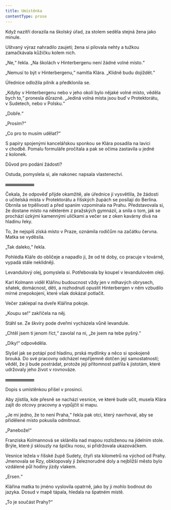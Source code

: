 ```yaml
---
title: Umístěnka
contentType: prose
---
```


<section>

Když nazítří dorazila na školský úřad, za stolem seděla stejná žena jako minule.

Uštvaný výraz nahradilo zaujetí; žena si pilovala nehty a tužkou zamačkávala kůžičku kolem nich.

„Ne,“ řekla. „Na školách v Hinterbergenu není žádné volné místo.“

„Nemusí to být v Hinterbergenu,“ namítla Klára. „Klidně budu dojíždět.“

Úřednice odložila pilník a předklonila se.

„Kdyby v Hinterbergenu nebo v jeho okolí bylo nějaké volné místo, věděla bych to,“ pronesla důrazně. „Jediná volná místa jsou buď v Protektorátu, v Sudetech, nebo v Polsku.“

„Dobře.“

„Prosím?“

„Co pro to musím udělat?“

S papíry spojenými kancelářskou sponkou se Klára posadila na lavici v chodbě. Pomalu formuláře pročítala a pak se očima zastavila u jedné z kolonek.

Důvod pro podání žádosti?

Ostuda, pomyslela si, ale nakonec napsala vlastenectví.

![divider.png](./resources/divider_opt.png)

Čekala, že odpověď přijde okamžitě, ale úřednice jí vysvětlila, že žádosti o učitelská místa v Protektorátu a říšských župách se posílají do Berlína. Obrnila se trpělivostí a před spaním vzpomínala na Prahu. Představovala si, že dostane místo na některém z pražských gymnázií, a snila o tom, jak se prochází úzkými kamennými uličkami a večer se z oken kavárny dívá na hladinu řeky.

To, že nejspíš získá místo v Praze, oznámila rodičům na začátku června. Matka se vyděsila.

„Tak daleko,“ řekla.

Pohlédla Kláře do obličeje a napadlo ji, že od té doby, co pracuje v továrně, vypadá stále neklidněji.

Levandulový olej, pomyslela si. Potřebovala by koupel v levandulovém oleji.

Karl Kolmann viděl Klářinu budoucnost vždy jen v mlhavých obrysech, sňatek, domácnost, děti, a rozhodnutí opustit Hinterbergen v něm vzbudilo mírné znepokojení, které však dokázal potlačit.

Večer zaklepal na dveře Klářina pokoje.

„Koupu se!“ zakřičela na něj.

Stáhl se. Ze škvíry pode dveřmi vycházela vůně levandule.

„Chtěl jsem ti jenom říct,“ zavolal na ni, „že jsem na tebe pyšný.“

„Díky!“ odpověděla.

Slyšel jak se potápí pod hladinu, prská mydlinky a něco si spokojeně brouká. Do své pracovny odcházel nepříjemně dotčen její samostatností; věděl, že ji bude postrádat, protože její přítomnost patřila k jistotám, které udržovaly jeho život v rovnováze.

![divider.png](./resources/divider_opt.png)

Dopis s umístěnkou přišel v prosinci.

Aby zjistila, kde přesně se nachází vesnice, ve které bude učit, musela Klára zajít do otcovy pracovny a vypůjčit si mapu.

„Je mi jedno, že to není Praha,“ řekla pak otci, který navrhoval, aby se přidělené místo pokusila odmítnout.

„Panebože!“

Franziska Kolmannová se skláněla nad mapou rozloženou na jídelním stole. Brýle, které jí sklouzly na špičku nosu, si přidržovala ukazováčkem.

Vesnice ležela v říšské župě Sudety, čtyři sta kilometrů na východ od Prahy. Jmenovala se Rzy, obklopovaly ji železnorudné doly a nejbližší město bylo vzdálené půl hodiny jízdy vlakem.

„Ersen.“

Klářina matka to jméno vyslovila opatrně, jako by ji mohlo bodnout do jazyka. Dosud v mapě tápala, hledala na špatném místě.

„To je součást Prahy?“

</section>
